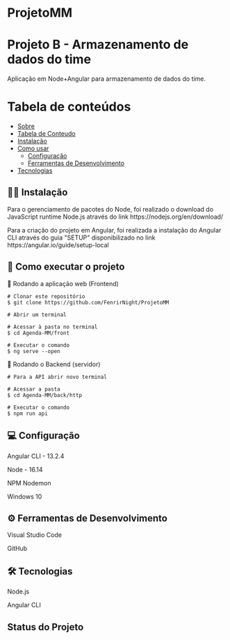 # ProjetoMM
<h1 align:center> Projeto B - Armazenamento de dados do time </h1>
<p align:center> Aplicação em Node+Angular para armazenamento de dados do time. </p>

Tabela de conteúdos
=================
<!--ts-->
   * [Sobre](#Sobre)
   * [Tabela de Conteudo](#tabela-de-conteudo)
   * [Instalação](#instalacao)
   * [Como usar](#como-usar)
      * [Configuração](#configuracao)
      * [Ferramentas de Desenvolvimento](#ferramentas-de-desenvolvimentos)
   * [Tecnologias](#tecnologias)
<!--te-->

<h2 align:center>👨‍💻 Instalação </h2>

<p>Para o gerenciamento de pacotes do Node, foi realizado o download do JavaScript runtime Node.js através do link https://nodejs.org/en/download/</p>
<p>Para a criação do projeto em Angular, foi realizada a instalação do Angular CLI através do guia "SETUP" disponibilizado no link  https://angular.io/guide/setup-local</p>

<h2 align:center>🚀 Como executar o projeto</h2>

🧭 Rodando a aplicação web (Frontend)
```
# Clonar este repositório
$ git clone https://github.com/FenrirNight/ProjetoMM

# Abrir um terminal

# Acessar à pasta no terminal 
$ cd Agenda-MM/front

# Executar o comando 
$ ng serve --open
```

🎲 Rodando o Backend (servidor)
```
# Para a API abrir novo terminal

# Acessar a pasta 
$ cd Agenda-MM/back/http

# Executar o comando 
$ npm run api
```
<h2 align:center>💻 Configuração </h2>
<p>Angular CLI - 13.2.4</p>
<p>Node - 16.14</p>
<p>NPM Nodemon</p>
<p>Windows 10</p>

<h2 align:center>⚙️ Ferramentas de Desenvolvimento</h2>
<p>Visual Studio Code</p>
<p>GitHub</p>

<h2 align:center>🛠 Tecnologias</h2>
<p>Node.js</p>
<p>Angular CLI</p>

 <h2 align:center> Status do Projeto </h2>
<h2 align:center>
